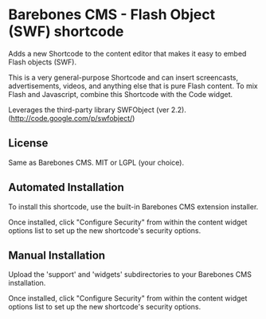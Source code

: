 Barebones CMS - Flash Object (SWF) shortcode
============================================

Adds a new Shortcode to the content editor that makes it easy to embed Flash objects (SWF).

This is a very general-purpose Shortcode and can insert screencasts, advertisements, videos, and anything else that is pure Flash content.  To mix Flash and Javascript, combine this Shortcode with the Code widget.

Leverages the third-party library SWFObject (ver 2.2).  (http://code.google.com/p/swfobject/)

License
-------

Same as Barebones CMS.  MIT or LGPL (your choice).

Automated Installation
----------------------

To install this shortcode, use the built-in Barebones CMS extension installer.

Once installed, click "Configure Security" from within the content widget options list to set up the new shortcode's security options.

Manual Installation
-------------------

Upload the 'support' and 'widgets' subdirectories to your Barebones CMS installation.

Once installed, click "Configure Security" from within the content widget options list to set up the new shortcode's security options.
